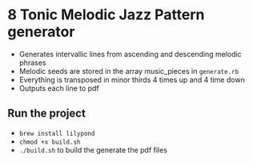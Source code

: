 # 8 Tonic Melodic Jazz Pattern generator

- Generates intervallic lines from ascending and descending melodic phrases
- Melodic seeds are stored in the array music_pieces in ```generate.rb```
- Everything is transposed in minor thirds 4 times up and 4 time down
- Outputs each line to pdf

## Run the project

- ```brew install lilypond```
- ```chmod +x build.sh```
- ```./build.sh``` to build the generate the pdf files